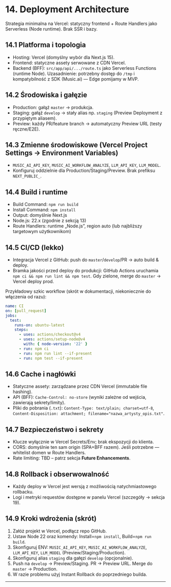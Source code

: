 # 14. Deployment Architecture

Strategia minimalna na Vercel: statyczny frontend + Route Handlers jako Serverless (Node runtime). Brak SSR i bazy.

## 14.1 Platforma i topologia

- Hosting: Vercel (domyślny wybór dla Next.js 15).
- Frontend: statyczne assety serwowane z CDN Vercel.
- Backend (BFF): `src/app/api/.../route.ts` jako Serverless Functions (runtime Node). Uzasadnienie: potrzebny dostęp do `/tmp` i kompatybilność z SDK (Music.ai) — Edge pomijamy w MVP.

## 14.2 Środowiska i gałęzie

- Production: gałąź `master` → produkcja.
- Staging: gałąź `develop` → stały alias np. `staging` (Preview Deployment z przypiętym aliasem).
- Preview: każdy PR/feature branch → automatyczny Preview URL (testy ręczne/E2E).

## 14.3 Zmienne środowiskowe (Vercel Project Settings → Environment Variables)

- `MUSIC_AI_API_KEY`, `MUSIC_AI_WORKFLOW_ANALYZE`, `LLM_API_KEY`, `LLM_MODEL`.
- Konfiguruj oddzielnie dla Production/Staging/Preview. Brak prefiksu `NEXT_PUBLIC_`.

## 14.4 Build i runtime

- Build Command: `npm run build`
- Install Command: `npm install`
- Output: domyślnie Next.js
- Node.js: 22.x (zgodnie z sekcją 13)
- Route Handlers: runtime „Node.js”, region auto (lub najbliższy targetowym użytkownikom)

## 14.5 CI/CD (lekko)

- Integracja Vercel z GitHub: push do `master`/`develop`/PR → auto build & deploy.
- Bramka jakości przed deploy do produkcji: GitHub Actions uruchamia `npm ci && npm run lint && npm test`. Gdy zielone, merge do `master` → Vercel deploy prod.

Przykładowy szkic workflow (skrót w dokumentacji, niekoniecznie do włączenia od razu):

```yaml
name: CI
on: [pull_request]
jobs:
  test:
    runs-on: ubuntu-latest
    steps:
      - uses: actions/checkout@v4
      - uses: actions/setup-node@v4
        with: { node-version: '22' }
      - run: npm ci
      - run: npm run lint --if-present
      - run: npm test --if-present
```

## 14.6 Cache i nagłówki

- Statyczne assety: zarządzane przez CDN Vercel (immutable file hashing).
- API (BFF): `Cache-Control: no-store` (wyniki zależne od wejścia, zawierają sekrety/limity).
- Pliki do pobrania (`.txt`): `Content-Type: text/plain; charset=utf-8`, `Content-Disposition: attachment; filename="nazwa_artysty_opis.txt"`.

## 14.7 Bezpieczeństwo i sekrety

- Klucze wyłącznie w Vercel Secrets/Env; brak ekspozycji do klienta.
- CORS: domyślnie ten sam origin (SPA+BFF razem). Jeśli potrzebne — whitelist domen w Route Handlers.
- Rate limiting: TBD – patrz sekcja **Future Enhancements**.

## 14.8 Rollback i obserwowalność

- Każdy deploy w Vercel jest wersją z możliwością natychmiastowego rollbacku.
- Logi i metryki requestów dostępne w panelu Vercel (szczegóły → sekcja 19).

## 14.9 Kroki wdrożenia (skrót)

1. Załóż projekt w Vercel, podłącz repo GitHub.
2. Ustaw Node 22 oraz komendy: Install=`npm install`, Build=`npm run build`.
3. Skonfiguruj ENV: `MUSIC_AI_API_KEY`, `MUSIC_AI_WORKFLOW_ANALYZE`, `LLM_API_KEY`, `LLM_MODEL` (Preview/Staging/Production).
4. Skonfiguruj alias `staging` dla gałęzi `develop` (opcjonalnie).
5. Push na `develop` → Preview/Staging. PR → Preview URL. Merge do `master` → Production.
6. W razie problemu użyj Instant Rollback do poprzedniego builda.

---
